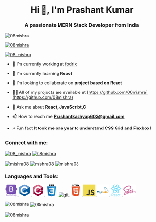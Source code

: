  
<h1 align="center">Hi 👋, I'm Prashant Kumar</h1>
<h3 align="center">A passionate MERN Stack Developer from India</h3>

<p align="left"> <img src="https://komarev.com/ghpvc/?username=08mishra&label=Profile%20views&color=0e75b6&style=flat" alt="08mishra" /> </p>

<p align="left"> <a href="https://github.com/ryo-ma/github-profile-trophy"><img src="https://github-profile-trophy.vercel.app/?username=08mishra" alt="08mishra" /></a> </p>

<p align="left"> <a href="https://twitter.com/08_mishra" target="blank"><img src="https://img.shields.io/twitter/follow/08_mishra?logo=twitter&style=for-the-badge" alt="08_mishra" /></a> </p>

- 🔭 I’m currently working at [fodrix](https://fodrix.com/)

- 🌱 I’m currently learning **React**

- 👯 I’m looking to collaborate on **project based on React**

- 👨‍💻 All of my projects are available at [https://github.com/08mishra](https://github.com/08mishra)

- 💬 Ask me about **React, JavaScript,C**

- 📫 How to reach me **Prashantkashyap603@gmail.com**

- ⚡ Fun fact **It took me one year to understand CSS Grid and Flexbox!**

<h3 align="left">Connect with me:</h3>
<p align="left">
 
<a href="https://twitter.com/08_mishra" target="blank"><img align="center" src="https://raw.githubusercontent.com/rahuldkjain/github-profile-readme-generator/master/src/images/icons/Social/twitter.svg" alt="08_mishra" height="30" width="40" /></a>
<a href="https://linkedin.com/in/08mishra" target="blank"><img align="center" src="https://raw.githubusercontent.com/rahuldkjain/github-profile-readme-generator/master/src/images/icons/Social/linked-in-alt.svg" alt="08mishra" height="30" width="40" /></a>
 
  <a href="https://hashnode.com/@08mishra" target="blank"><img align="center" src="https://cdn.jsdelivr.net/npm/simple-icons@3.1.0/icons/hashnode.svg" alt="mishra08" height="30" width="40" /></a>
 <a href="https://www.hackerrank.com/amitpic08" target="blank"><img align="center" src="https://cdn.jsdelivr.net/npm/simple-icons@3.1.0/icons/hackerrank.svg" alt="mishra08" height="30" width="40" /></a>
<a href="https://leetcode.com/08mishra/" target="blank"><img align="center" src="https://cdn.jsdelivr.net/npm/simple-icons@3.1.0/icons/leetcode.svg" alt="mishra08" height="30" width="40" /></a>
</p>

<h3 align="left">Languages and Tools:</h3>
<p align="left"> <a href="https://getbootstrap.com" target="_blank" rel="noreferrer"> <img src="https://raw.githubusercontent.com/devicons/devicon/master/icons/bootstrap/bootstrap-plain-wordmark.svg" alt="bootstrap" width="40" height="40"/> </a> <a href="https://www.cprogramming.com/" target="_blank" rel="noreferrer"> <img src="https://raw.githubusercontent.com/devicons/devicon/master/icons/c/c-original.svg" alt="c" width="40" height="40"/> </a> <a href="https://www.w3schools.com/cpp/" target="_blank" rel="noreferrer"> <img src="https://raw.githubusercontent.com/devicons/devicon/master/icons/cplusplus/cplusplus-original.svg" alt="cplusplus" width="40" height="40"/> </a> <a href="https://www.w3schools.com/css/" target="_blank" rel="noreferrer"> <img src="https://raw.githubusercontent.com/devicons/devicon/master/icons/css3/css3-original-wordmark.svg" alt="css3" width="40" height="40"/> </a> <a href="https://git-scm.com/" target="_blank" rel="noreferrer"> <img src="https://www.vectorlogo.zone/logos/git-scm/git-scm-icon.svg" alt="git" width="40" height="40"/> </a> <a href="https://www.w3.org/html/" target="_blank" rel="noreferrer"> <img src="https://raw.githubusercontent.com/devicons/devicon/master/icons/html5/html5-original-wordmark.svg" alt="html5" width="40" height="40"/> </a> <a href="https://developer.mozilla.org/en-US/docs/Web/JavaScript" target="_blank" rel="noreferrer"> <img src="https://raw.githubusercontent.com/devicons/devicon/master/icons/javascript/javascript-original.svg" alt="javascript" width="40" height="40"/> </a> <a href="https://www.mysql.com/" target="_blank" rel="noreferrer"> <img src="https://raw.githubusercontent.com/devicons/devicon/master/icons/mysql/mysql-original-wordmark.svg" alt="mysql" width="40" height="40"/> </a> <a href="https://reactjs.org/" target="_blank" rel="noreferrer"> <img src="https://raw.githubusercontent.com/devicons/devicon/master/icons/react/react-original-wordmark.svg" alt="react" width="40" height="40"/> </a> <a href="https://sass-lang.com" target="_blank" rel="noreferrer"> <img src="https://raw.githubusercontent.com/devicons/devicon/master/icons/sass/sass-original.svg" alt="sass" width="40" height="40"/> </a> </p>

<p><img align="left" src="https://github-readme-stats.vercel.app/api/top-langs?username=08mishra&show_icons=true&locale=en&layout=compact" alt="08mishra" /></p>

<p>&nbsp;<img align="center" src="https://github-readme-stats.vercel.app/api?username=08mishra&show_icons=true&locale=en" alt="08mishra" /></p>

<p><img align="center" src="https://github-readme-streak-stats.herokuapp.com/?user=08mishra&" alt="08mishra" /></p>
